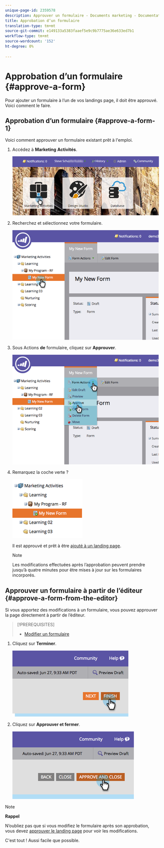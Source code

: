 ```yaml
---
unique-page-id: 2359578
description: Approuver un formulaire - Documents marketing - Documentation du produit
title: Approbation d’un formulaire
translation-type: tm+mt
source-git-commit: e149133a5383faaef5e9c9b7775ae36e633ed7b1
workflow-type: tm+mt
source-wordcount: '152'
ht-degree: 0%

---
```



# Approbation d’un formulaire {#approve-a-form}

Pour ajouter un formulaire à l’un de vos landings page, il doit être approuvé. Voici comment le faire.

## Approbation d’un formulaire {#approve-a-form-1}

Voici comment approuver un formulaire existant prêt à l&#39;emploi.

1. Accédez à **Marketing** **Activités**.

   ![](assets/login-marketing-activities-7.png)

1. Recherchez et sélectionnez votre formulaire.

   ![](assets/image2014-9-15-17-3a49-3a40.png)

1. Sous Actions **de** formulaire, cliquez sur **Approuver**.

   ![](assets/image2014-9-15-17-3a49-3a47.png)

1. Remarquez la coche verte ?

   ![](assets/image2014-9-15-17-3a50-3a2.png)

   Il est approuvé et prêt à être [ajouté à un landing page](../../../../product-docs/demand-generation/landing-pages/understanding-landing-pages/approve-unapprove-or-delete-a-landing-page.md).

   >[!NOTE]
   >
   >Les modifications effectuées après l’approbation peuvent prendre jusqu’à quatre minutes pour être mises à jour sur les formulaires incorporés.

## Approuver un formulaire à partir de l’éditeur {#approve-a-form-from-the-editor}

Si vous apportez des modifications à un formulaire, vous pouvez approuver la page directement à partir de l’éditeur.

>[!PREREQUISITES]
>
>* [Modifier un formulaire](../../../../product-docs/demand-generation/forms/form-actions/edit-a-form.md)

>



1. Cliquez sur **Terminer**.

   ![](assets/image2014-9-15-17-3a51-3a43.png)

1. Cliquez sur **Approuver et fermer**.

   ![](assets/image2014-9-15-17-3a52-3a1.png)

>[!NOTE]
>
>**Rappel**
>
>N’oubliez pas que si vous modifiez le formulaire après son approbation, vous devez [approuver le landing page](../../../../product-docs/demand-generation/landing-pages/understanding-landing-pages/approve-unapprove-or-delete-a-landing-page.md) pour voir les modifications.

C&#39;est tout ! Aussi facile que possible.